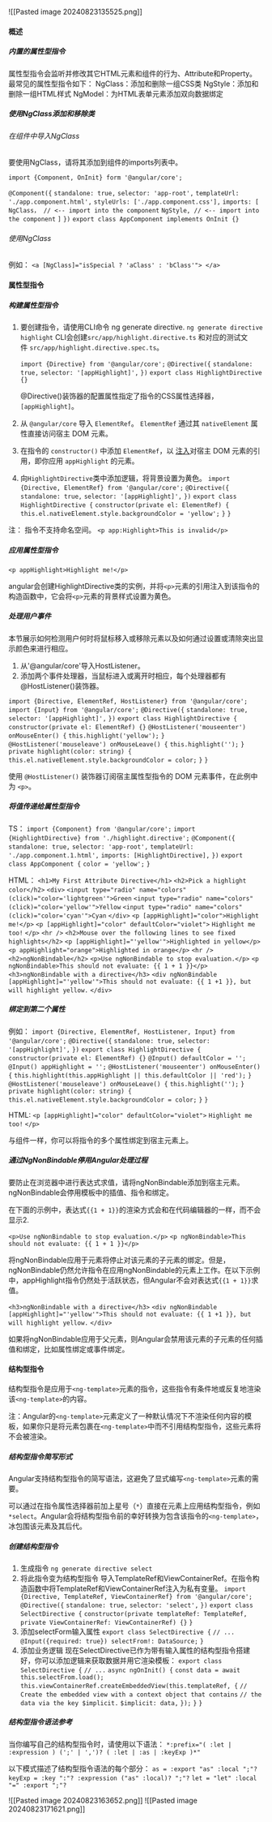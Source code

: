![[Pasted image 20240823135525.png]]
#### 概述
##### 内置的属性型指令
属性型指令会监听并修改其它HTML元素和组件的行为、Attribute和Property。
最常见的属性型指令如下：
NgClass：添加和删除一组CSS类
NgStyle：添加和删除一组HTML样式
NgModel：为HTML表单元素添加双向数据绑定

##### 使用NgClass添加和移除类

###### 在组件中导入NgClass
要使用NgClass，请将其添加到组件的imports列表中。

`import {Component, OnInit} form '@angular/core';`

`@Component({`
  `standalone: true,`
  `selector: 'app-root',`
  `templateUrl: './app.component.html',`
  `styleUrls: ['./app.component.css'],`
  `imports: [`
  `NgClass， // <-- import into the component`
  `NgStyle, // <-- import into the component`
  `]`
`})`
`export class AppComponent implements OnInit {}`


###### 使用NgClass

例如：
`<a [NgClass]="isSpecial ? 'aClass' : 'bClass'"> </a>`


#### 属性型指令

##### 构建属性型指令
1. 要创建指令，请使用CLI命令 ng generate directive.
   `ng generate directive highlight`
   CLI会创建`src/app/highlight.directive.ts` 和对应的测试文件 `src/app/highlight.directive.spec.ts`。
   
   `import {Directive} from '@angular/core';`
	`@Directive({`
	  `standalone: true,`
	  `selector: '[appHighlight]',`
	`})`
	`export class HighlightDirective {}`
	
	@Directive()装饰器的配置属性指定了指令的CSS属性选择器，`[appHighlight]`。
2. 从 `@angular/core` 导入 `ElementRef`。 `ElementRef` 通过其 `nativeElement` 属性直接访问宿主 DOM 元素。
3. 在指令的 `constructor()` 中添加 `ElementRef`，以 [注入](https://angular.cn/guide/di)对宿主 DOM 元素的引用，即你应用 `appHighlight` 的元素。
4. 向`HighlightDirective`类中添加逻辑，将背景设置为黄色。
   `import {Directive, ElementRef} from '@angular/core';`
	`@Directive({`
	  `standalone: true,`
	  `selector: '[appHighlight]',`
	`})`
	`export class HighlightDirective {`
	  `constructor(private el: ElementRef) {`
		    `this.el.nativeElement.style.backgroundColor = 'yellow';`
	  `}`
	`}`

注： 指令不支持命名空间。
`<p app:Highlight>This is invalid</p>`

##### 应用属性型指令
`<p appHighlight>Highlight me!</p>`

angular会创建HighlightDirective类的实例，并将`<p>`元素的引用注入到该指令的构造函数中，它会将`<p>`元素的背景样式设置为黄色。


##### 处理用户事件
本节展示如何检测用户何时将鼠标移入或移除元素以及如何通过设置或清除突出显示颜色来进行相应。
1. 从'@angular/core'导入HostListener。
2. 添加两个事件处理器，当鼠标进入或离开时相应，每个处理器都有@HostListener()装饰器。

`import {Directive, ElementRef, HostListener} from '@angular/core';`
`import {Input} from '@angular/core';`
`@Directive({`
  `standalone: true,`
  `selector: '[appHighlight]',`
`})`
`export class HighlightDirective {`
  `constructor(private el: ElementRef) {}`
  `@HostListener('mouseenter') onMouseEnter() {`
    `this.highlight('yellow');`
  `}`
  `@HostListener('mouseleave') onMouseLeave() {`
    `this.highlight('');`
  `}`
  `private highlight(color: string) {`
    `this.el.nativeElement.style.backgroundColor = color;`
  `}`
`}`

使用 `@HostListener()` 装饰器订阅宿主属性型指令的 DOM 元素事件，在此例中为 `<p>`。


##### 将值传递给属性型指令

TS：
`import {Component} from '@angular/core';`
`import {HighlightDirective} from './highlight.directive';`
`@Component({`
  `standalone: true,`
  `selector: 'app-root',`
  `templateUrl: './app.component.1.html',`
  `imports: [HighlightDirective],`
`})`
`export class AppComponent {`
  `color = 'yellow';`
`}`

HTML：
`<h1>My First Attribute Directive</h1>`
`<h2>Pick a highlight color</h2>`
`<div>`
  `<input type="radio" name="colors" (click)="color='lightgreen'">Green`
  `<input type="radio" name="colors" (click)="color='yellow'">Yellow`
  `<input type="radio" name="colors" (click)="color='cyan'">Cyan`
`</div>`
`<p [appHighlight]="color">Highlight me!</p>`
`<p [appHighlight]="color" defaultColor="violet">`
  `Highlight me too!`
`</p>`
`<hr />`
`<h2>Mouse over the following lines to see fixed highlights</h2>`
`<p [appHighlight]="'yellow'">Highlighted in yellow</p>`
`<p appHighlight="orange">Highlighted in orange</p>`
`<hr />`
`<h2>ngNonBindable</h2>`
`<p>Use ngNonBindable to stop evaluation.</p>`
`<p ngNonBindable>This should not evaluate: {{ 1 + 1 }}</p>`
`<h3>ngNonBindable with a directive</h3>`
`<div ngNonBindable [appHighlight]="'yellow'">This should not evaluate: {{ 1 +1 }}, but will highlight yellow.`
`</div>`


##### 绑定到第二个属性

例如：
`import {Directive, ElementRef, HostListener, Input} from '@angular/core';`
`@Directive({`
  `standalone: true,`
  `selector: '[appHighlight]',`
`})`
`export class HighlightDirective {`
  `constructor(private el: ElementRef) {}`
  `@Input() defaultColor = '';`
  `@Input() appHighlight = '';`
  `@HostListener('mouseenter') onMouseEnter() {`
    `this.highlight(this.appHighlight || this.defaultColor || 'red');`
  `}`
  `@HostListener('mouseleave') onMouseLeave() {`
    `this.highlight('');`
  `}`
  `private highlight(color: string) {`
    `this.el.nativeElement.style.backgroundColor = color;`
  `}`
`}`

HTML:
`<p [appHighlight]="color" defaultColor="violet">`
  `Highlight me too!`
`</p>`

与组件一样，你可以将指令的多个属性绑定到宿主元素上。

##### 通过NgNonBindable停用Angular处理过程
要防止在浏览器中进行表达式求值，请将ngNonBindable添加到宿主元素。ngNonBindable会停用模板中的插值、指令和绑定。

在下面的示例中，表达式`{{1 + 1}}`的渲染方式会和在代码编辑器的一样，而不会显示2.

`<p>Use ngNonBindable to stop evaluation.</p>`
`<p ngNonBindable>This should not evaluate: {{ 1 + 1 }}</p>`

将ngNonBindable应用于元素将停止对该元素的子元素的绑定。但是，ngNonBindable仍然允许指令在应用ngNonBindable的元素上工作。在以下示例中，appHighlight指令仍然处于活跃状态，但Angular不会对表达式`{{1 + 1}}`求值。

`<h3>ngNonBindable with a directive</h3>`
`<div ngNonBindable [appHighlight]="'yellow'">This should not evaluate: {{ 1 +1 }}, but will highlight yellow.`
`</div>`

如果将ngNonBindable应用于父元素，则Angular会禁用该元素的子元素的任何插值和绑定，比如属性绑定或事件绑定。


#### 结构型指令
结构型指令是应用于`<ng-template>`元素的指令，这些指令有条件地或反复地渲染该`<ng-template>`的内容。

注：Angular的`<ng-template>`元素定义了一种默认情况下不渲染任何内容的模板，如果你只是将元素包裹在`<ng-template>`中而不引用结构型指令，这些元素将不会被渲染。

##### 结构型指令简写形式
Angular支持结构型指令的简写语法，这避免了显式编写`<ng-template>`元素的需要。

可以通过在指令属性选择器前加上星号（`*`）直接在元素上应用结构型指令，例如`*select`。Angular会将结构型指令前的幸好转换为包含该指令的`<ng-template>`，冰包围该元素及其后代。


##### 创建结构型指令
1. 生成指令
   `ng generate directive select`
2. 将此指令变为结构型指令
   导入TemplateRef和ViewContainerRef。在指令构造函数中将TemplateRef和ViewContainerRef注入为私有变量。
   `import {Directive, TemplateRef, ViewContainerRef} from '@angular/core';`
	`@Directive({`
	  `standalone: true,`
	  `selector: 'select',`
	`})`
	`export class SelectDirective {`
	  `constructor(private templateRef: TemplateRef, private ViewContainerRef: ViewContainerRef) {}`
	`}`
3. 添加selectForm输入属性
   `export class SelectDirective {`
	  `// ...`
	  `@Input({required: true}) selectFrom!: DataSource;`
	`}`
4. 添加业务逻辑
   现在SelectDirective已作为带有输入属性的结构型指令搭建好，你可以添加逻辑来获取数据并用它渲染模板：
   `export class SelectDirective {`
	  `// ...`
	  `async ngOnInit() {`
	    `const data = await this.selectFrom.load();`
	    `this.viewContainerRef.createEmbeddedView(this.templateRef, {`
	      `// Create the embedded view with a context object that contains`
	      `// the data via the key $implicit.`
	      `$implicit: data,`
	    `});`
	  `}`
	`}`

##### 结构型指令语法参考
当你编写自己的结构型指令时，请使用以下语法：
`*:prefix="( :let | :expression ) (';' | ',')? ( :let | :as | :keyExp )*"`

以下模式描述了结构型指令语法的每个部分：
`as = :export "as" :local ";"?`
`keyExp = :key ":"? :expression ("as" :local)? ";"?`
`let = "let" :local "=" :export ";"?`

![[Pasted image 20240823163652.png]]
![[Pasted image 20240823171621.png]]



